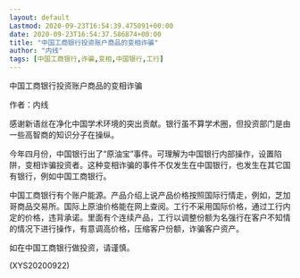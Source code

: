 ```yaml
---
layout: default
Lastmod: 2020-09-23T16:54:39.475091+00:00
date: 2020-09-23T16:54:37.586874+00:00
title: "中国工商银行投资账户商品的变相诈骗"
author: "内线"
tags: [中国工商银行,诈骗,变相,中国银行,工行]
---
```


中国工商银行投资账户商品的变相诈骗

作者：内线

感谢新语丝在净化中国学术环境的突出贡献。银行虽不算学术圈，但投资部门是由一些高智商的知识分子在操纵。

今年四月份，中国银行出了“原油宝”事件。可理解为中国银行内部操作，设置陷阱，变相诈骗投资者。这种变相诈骗的事件不仅发生在中国银行，也发生在其它国有银行，例如中国工商银行。

中国工商银行有个账户能源。产品介绍上说产品价格按照国际行情走，例如，芝加哥商品交易所。国际上原油价格能在网上查阅。工行不采用国际价格，通过工行内定的价格，违背承诺。里面有个连续产品，工行以调整份额为名强行在客户不知情的情况下进行操作，有意调高价格，压缩客户份额，诈骗客户资产。

如在中国工商银行做投资，请谨慎。

(XYS20200922)

